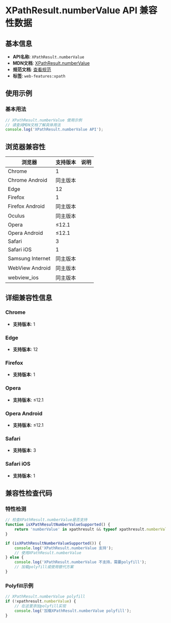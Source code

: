 # XPathResult.numberValue API 兼容性数据

## 基本信息

- **API名称**: `XPathResult.numberValue`
- **MDN文档**: [XPathResult.numberValue](https://developer.mozilla.org/docs/Web/API/XPathResult/numberValue)
- **规范文档**: [查看规范](https://dom.spec.whatwg.org/#dom-xpathresult-numbervalue)
- **标签**: `web-features:xpath`

## 使用示例

### 基本用法

```javascript
// XPathResult.numberValue 使用示例
// 请查阅MDN文档了解具体用法
console.log('XPathResult.numberValue API');
```

## 浏览器兼容性

| 浏览器 | 支持版本 | 说明 |
|--------|----------|------|
| Chrome | 1 |  |
| Chrome Android | 同主版本 |  |
| Edge | 12 |  |
| Firefox | 1 |  |
| Firefox Android | 同主版本 |  |
| Oculus | 同主版本 |  |
| Opera | ≤12.1 |  |
| Opera Android | ≤12.1 |  |
| Safari | 3 |  |
| Safari iOS | 1 |  |
| Samsung Internet | 同主版本 |  |
| WebView Android | 同主版本 |  |
| webview_ios | 同主版本 |  |

## 详细兼容性信息

### Chrome

- **支持版本**: 1

### Edge

- **支持版本**: 12

### Firefox

- **支持版本**: 1

### Opera

- **支持版本**: ≤12.1

### Opera Android

- **支持版本**: ≤12.1

### Safari

- **支持版本**: 3

### Safari iOS

- **支持版本**: 1

## 兼容性检查代码

### 特性检测

```javascript
// 检查XPathResult.numberValue是否支持
function isXPathResultNumberValueSupported() {
    return 'numberValue' in xpathresult && typeof xpathresult.numberValue === 'function';
}

if (isXPathResultNumberValueSupported()) {
    console.log('XPathResult.numberValue 支持');
    // 使用XPathResult.numberValue
} else {
    console.log('XPathResult.numberValue 不支持，需要polyfill');
    // 加载polyfill或使用替代方案
}
```

### Polyfill示例

```javascript
// XPathResult.numberValue polyfill
if (!xpathresult.numberValue) {
    // 在这里添加polyfill实现
    console.log('加载XPathResult.numberValue polyfill');
}
```

